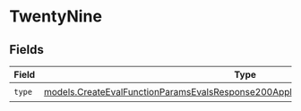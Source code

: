 # TwentyNine


## Fields

| Field                                                                                                                                                                        | Type                                                                                                                                                                         | Required                                                                                                                                                                     | Description                                                                                                                                                                  |
| ---------------------------------------------------------------------------------------------------------------------------------------------------------------------------- | ---------------------------------------------------------------------------------------------------------------------------------------------------------------------------- | ---------------------------------------------------------------------------------------------------------------------------------------------------------------------------- | ---------------------------------------------------------------------------------------------------------------------------------------------------------------------------- |
| `type`                                                                                                                                                                       | [models.CreateEvalFunctionParamsEvalsResponse200ApplicationJSONResponseBody529Type](../models/createevalfunctionparamsevalsresponse200applicationjsonresponsebody529type.md) | :heavy_check_mark:                                                                                                                                                           | N/A                                                                                                                                                                          |